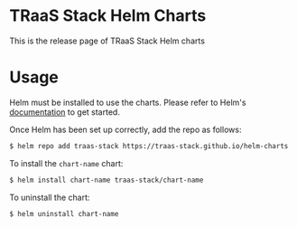 # TRaaS Stack Helm Charts

This is the release page of TRaaS Stack Helm charts

# Usage

Helm must be installed to use the charts. Please refer to Helm's [documentation](https://helm.sh/docs/) to get started.

Once Helm has been set up correctly, add the repo as follows:
```bash
$ helm repo add traas-stack https://traas-stack.github.io/helm-charts
```

To install the `chart-name` chart:
```bash
$ helm install chart-name traas-stack/chart-name
```

To uninstall the chart:
```bash
$ helm uninstall chart-name
```